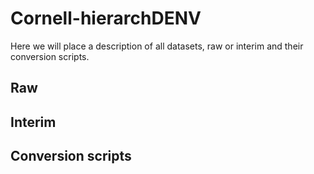 # Cornell-hierarchDENV

Here we will place a description of all datasets, raw or interim and their conversion scripts.

## Raw

## Interim

## Conversion scripts